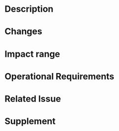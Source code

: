 # Description

# Changes

# Impact range

# Operational Requirements

# Related Issue
<!--- Not obligatory, but write any issues if exists it -->

# Supplement
<!--- Not obligatory -->